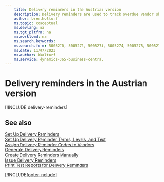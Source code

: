 ```yaml
---
    title: Delivery reminders in the Austrian version
    description: Delivery reminders are used to track overdue vendor shipments and to remind vendors about overdue deliveries in the Austrian version.
    author: brentholtorf
    ms.topic: conceptual
    ms.devlang: na
    ms.tgt_pltfrm: na
    ms.workload: na
    ms.search.keywords:
    ms.search.form: 5005270, 5005272, 5005273, 5005274, 5005275, 5005276, 5005280
    ms.date: 11/07/2023
    ms.author: bholtorf
    ms.service: dynamics-365-business-central
---
```

# Delivery reminders in the Austrian version

[!INCLUDE [delivery-reminders](../includes/ATCHDE/delivery-reminders.md)]

## See also

 [Set Up Delivery Reminders](how-to-set-up-delivery-reminders.md)   
 [Set Up Delivery Reminder Terms, Levels, and Text](how-to-set-up-delivery-reminder-terms-levels-and-text.md)   
 [Assign Delivery Reminder Codes to Vendors](how-to-assign-delivery-reminder-codes-to-vendors.md)   
 [Generate Delivery Reminders](how-to-generate-delivery-reminders.md)   
 [Create Delivery Reminders Manually](how-to-create-delivery-reminders-manually.md)   
 [Issue Delivery Reminders](how-to-issue-delivery-reminders.md)   
 [Print Test Reports for Delivery Reminders](how-to-print-test-reports-for-delivery-reminders.md)


[!INCLUDE[footer-include](../../includes/footer-banner.md)]